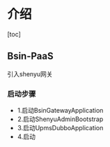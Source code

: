 # 介绍
[toc]

## Bsin-PaaS
引入shenyu网关
### 启动步骤
- 1.启动BsinGatewayApplication
- 2.启动ShenyuAdminBootstrap
- 3.启动UpmsDubboApplication
- 4.启动
